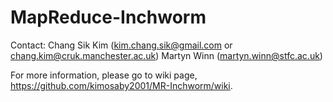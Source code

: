 MapReduce-Inchworm
===========

Contact: Chang Sik Kim (kim.chang.sik@gmail.com or chang.kim@cruk.manchester.ac.uk)
         Martyn Winn (martyn.winn@stfc.ac.uk)

For more information, please go to wiki page, https://github.com/kimosaby2001/MR-Inchworm/wiki.
